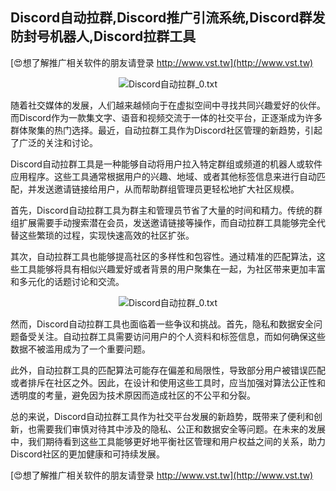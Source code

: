 ## **Discord自动拉群,Discord推广引流系统,Discord群发防封号机器人,Discord拉群工具**

[😍想了解推广相关软件的朋友请登录 http://www.vst.tw](http://www.vst.tw)

 <center><img src="https://vst.tw/MP4/tuiguang/png/7.png" alt="Discord自动拉群_0.txt"></center>

随着社交媒体的发展，人们越来越倾向于在虚拟空间中寻找共同兴趣爱好的伙伴。而Discord作为一款集文字、语音和视频交流于一体的社交平台，正逐渐成为许多群体聚集的热门选择。最近，自动拉群工具作为Discord社区管理的新趋势，引起了广泛的关注和讨论。

Discord自动拉群工具是一种能够自动将用户拉入特定群组或频道的机器人或软件应用程序。这些工具通常根据用户的兴趣、地域、或者其他标签信息来进行自动匹配，并发送邀请链接给用户，从而帮助群组管理员更轻松地扩大社区规模。

首先，Discord自动拉群工具为群主和管理员节省了大量的时间和精力。传统的群组扩展需要手动搜索潜在会员，发送邀请链接等操作，而自动拉群工具能够完全代替这些繁琐的过程，实现快速高效的社区扩张。

其次，自动拉群工具也能够提高社区的多样性和包容性。通过精准的匹配算法，这些工具能够将具有相似兴趣爱好或者背景的用户聚集在一起，为社区带来更加丰富和多元化的话题讨论和交流。

 <center><img src="https://vst.tw/MP4/tuiguang/png/8.png" alt="Discord自动拉群_0.txt"></center>

然而，Discord自动拉群工具也面临着一些争议和挑战。首先，隐私和数据安全问题备受关注。自动拉群工具需要访问用户的个人资料和标签信息，而如何确保这些数据不被滥用成为了一个重要问题。

此外，自动拉群工具的匹配算法可能存在偏差和局限性，导致部分用户被错误匹配或者排斥在社区之外。因此，在设计和使用这些工具时，应当加强对算法公正性和透明度的考量，避免因为技术原因而造成社区的不公平和分裂。

总的来说，Discord自动拉群工具作为社交平台发展的新趋势，既带来了便利和创新，也需要我们审慎对待其中涉及的隐私、公正和数据安全等问题。在未来的发展中，我们期待看到这些工具能够更好地平衡社区管理和用户权益之间的关系，助力Discord社区的更加健康和可持续发展。

[😍想了解推广相关软件的朋友请登录 http://www.vst.tw](http://www.vst.tw)



